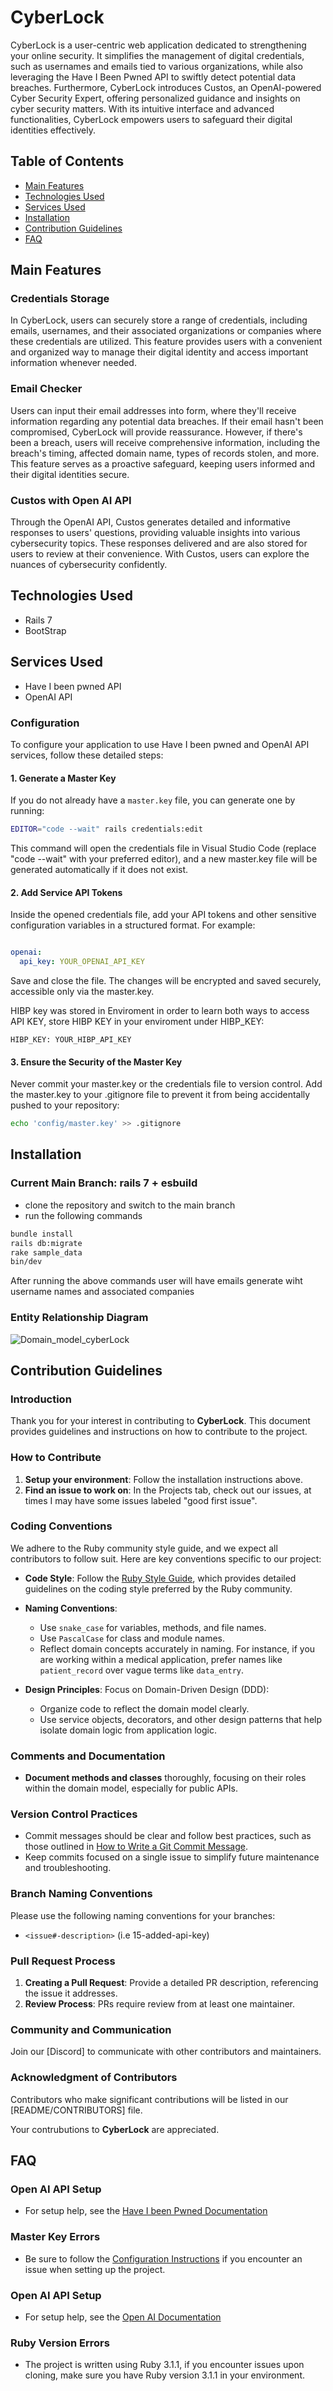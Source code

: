 # CyberLock

CyberLock is a user-centric web application dedicated to strengthening your online security. It simplifies the management of digital credentials, such as usernames and emails tied to various organizations, while also leveraging the Have I Been Pwned API to swiftly detect potential data breaches. Furthermore, CyberLock introduces Custos, an OpenAI-powered Cyber Security Expert, offering personalized guidance and insights on cyber security matters. With its intuitive interface and advanced functionalities, CyberLock empowers users to safeguard their digital identities effectively.


## Table of Contents
- [Main Features](#main-features)
- [Technologies Used](#technologies-used)
- [Services Used](#services-used)
- [Installation](#installation)
- [Contribution Guidelines](#contribution-guidelines)
- [FAQ](#faq)

## Main Features
### Credentials Storage
In CyberLock, users can securely store a range of credentials, including emails, usernames, and their associated organizations or companies where these credentials are utilized. This feature provides users with a convenient and organized way to manage their digital identity and access important information whenever needed.

### Email Checker
Users can input their email addresses into form, where they'll receive information regarding any potential data breaches. If their email hasn't been compromised, CyberLock will provide reassurance. However, if there's been a breach, users will receive comprehensive information, including the breach's timing, affected domain name, types of records stolen, and more. This feature serves as a proactive safeguard, keeping users informed and their digital identities secure.



### Custos with Open AI API
Through the OpenAI API, Custos generates detailed and informative responses to users' questions, providing valuable insights into various cybersecurity topics. These responses delivered and are also stored for users to review at their convenience. With Custos, users can explore the nuances of cybersecurity confidently.

## Technologies Used
* Rails 7
* BootStrap


## Services Used
* Have I been pwned API 
* OpenAI API

### Configuration

To configure your application to use Have I been pwned and OpenAI API services, follow these detailed steps:

#### 1. Generate a Master Key
If you do not already have a `master.key` file, you can generate one by running:
```bash
EDITOR="code --wait" rails credentials:edit
```

This command will open the credentials file in Visual Studio Code (replace "code --wait" with your preferred editor), and a new master.key file will be generated automatically if it does not exist.

#### 2. Add Service API Tokens
Inside the opened credentials file, add your API tokens and other sensitive configuration variables in a structured format. For example:

```yaml

openai:
  api_key: YOUR_OPENAI_API_KEY
```

Save and close the file. The changes will be encrypted and saved securely, accessible only via the master.key.

HIBP key was stored in Enviroment in order to learn both ways to access API KEY, store HIBP KEY in your enviroment under HIBP_KEY:
```
HIBP_KEY: YOUR_HIBP_API_KEY
```
#### 3. Ensure the Security of the Master Key
Never commit your master.key or the credentials file to version control. Add the master.key to your .gitignore file to prevent it from being accidentally pushed to your repository:
```bash
echo 'config/master.key' >> .gitignore
```
## Installation

### Current Main Branch: rails 7 + esbuild
* clone the repository and switch to the main branch
* run the following commands

```sh
bundle install
rails db:migrate
rake sample_data
bin/dev
```
After running the above commands user will have emails generate wiht username names and associated companies

### Entity Relationship Diagram
![Domain_model_cyberLock](https://github.com/jpanto21/CyberLock/assets/77706927/c3c6d45f-c54e-4d53-b344-446339b7a3bf)


## Contribution Guidelines

### Introduction
Thank you for your interest in contributing to **CyberLock**. This document provides guidelines and instructions on how to contribute to the project.

### How to Contribute
1. **Setup your environment**: Follow the installation instructions above.
2. **Find an issue to work on**: In the Projects tab, check out our issues, at times I may have some issues labeled "good first issue".

### Coding Conventions
We adhere to the Ruby community style guide, and we expect all contributors to follow suit. Here are key conventions specific to our project:

- **Code Style**: Follow the [Ruby Style Guide](https://rubystyle.guide/), which provides detailed guidelines on the coding style preferred by the Ruby community.
- **Naming Conventions**:
  - Use `snake_case` for variables, methods, and file names.
  - Use `PascalCase` for class and module names.
  - Reflect domain concepts accurately in naming. For instance, if you are working within a medical application, prefer names like `patient_record` over vague terms like `data_entry`.

- **Design Principles**: Focus on Domain-Driven Design (DDD):
  - Organize code to reflect the domain model clearly.
  - Use service objects, decorators, and other design patterns that help isolate domain logic from application logic.



### Comments and Documentation
- **Document methods and classes** thoroughly, focusing on their roles within the domain model, especially for public APIs.

### Version Control Practices
- Commit messages should be clear and follow best practices, such as those outlined in [How to Write a Git Commit Message](https://chris.beams.io/posts/git-commit/).
- Keep commits focused on a single issue to simplify future maintenance and troubleshooting.

### Branch Naming Conventions
Please use the following naming conventions for your branches:

- `<issue#-description>` (i.e 15-added-api-key)

### Pull Request Process
1. **Creating a Pull Request**: Provide a detailed PR description, referencing the issue it addresses.
2. **Review Process**: PRs require review from at least one maintainer.

### Community and Communication
Join our [Discord] to communicate with other contributors and maintainers.

### Acknowledgment of Contributors
Contributors who make significant contributions will be listed in our [README/CONTRIBUTORS] file.

Your contrubutions to  **CyberLock** are appreciated. 


## FAQ

### Open AI API Setup
* For setup help, see the [Have I been Pwned  Documentation](https://haveibeenpwned.com/API/v3)

### Master Key Errors
* Be sure to follow the [Configuration Instructions](#configuration) if you encounter an issue when setting up the project.

### Open AI API Setup
* For setup help, see the [Open AI Documentation](https://platform.openai.com/docs/introduction)

### Ruby Version Errors
* The project is written using Ruby 3.1.1, if you encounter issues upon cloning, make sure you have Ruby version 3.1.1 in your environment.
